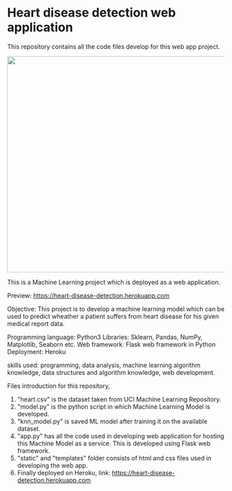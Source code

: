 # Heart disease detection web application

This repository contains all the code files develop for this web app project.

<img src='https://images.agoramedia.com/everydayhealth/gcms/Flu-Shot-May-Guard-Against-Irregular-Heart-Rate-722x406.jpg' height='500px' width="2000px">

This is a Machine Learning project which is deployed as a web application.

Preview: https://heart-disease-detection.herokuapp.com

Objective: This project is to develop a machine learning model which can be used to predict wheather a patient suffers from heart disease for his given medical report data.


Programming language: Python3
Libraries: Sklearn, Pandas, NumPy, Matplotlib, Seaborn etc.
Web framework: Flask web framework in Python
Deployment: Heroku

skills used: programming, data analysis, machine learning algorithm knowledge, data structures and algorithm knowledge, web development.

Files introduction for this repository,
1. "heart.csv" is the dataset taken from UCI Machine Learning Repository.
2. "model.py" is the python script in which Machine Learning Model is developed.
3. "knn_model.py" is saved ML model after training it on the available dataset.
4. "app.py" has all the code used in developing web application for hosting this Machine Model as a service. This is developed using Flask      web framework.
5. "static" and "templates" folder consists of html and css files used in developing the web app.
6. Finally deployed on Heroku, link: https://heart-disease-detection.herokuapp.com 
